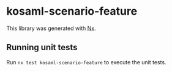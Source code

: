 # kosaml-scenario-feature

This library was generated with [Nx](https://nx.dev).

## Running unit tests

Run `nx test kosaml-scenario-feature` to execute the unit tests.
